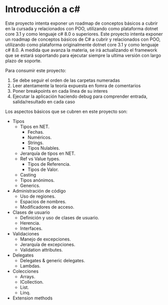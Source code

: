 # Introducción a c#

Este proyecto intenta exponer un roadmap de conceptos básicos a cubrir en la cursada y relacionados con POO, 
utilizando como plataforma dotnet core 3.1 y como lenguaje c# 8.0 o superiores.
Este proyecto intenta exponer un roadmap de conceptos básicos de C# a cubrir y relacionados con POO, utilizando como plataforma originalmente dotnet core 3.1 y como lenguaje c# 8.0. A medida que avanza la materia, se irá actualizando el framework que se estará soportando para ejecutar siempre la ultima versión con largo plazo de soporte.
                
Para consumir este proyecto:
1. Se debe seguir el orden de las carpetas numeradas
2. Leer atentamente la teoría expuesta en fomra de comentarios
3. Poner breakpoints en cada línea de su interes
4. Ejecutar la aplicación haciendo debug para comprender entrada, salida/resultado en cada caso

Los aspectos básicos que se cubren en este proyecto son:
- Tipos
    - Tipos en NET.
        - Fechas.
        - Numéricos.
        - Strings.
        - Tipos Nulables.
    - Jerarquía de tipos en NET.
    - Ref vs Value types.
        - Tipos de Referencia.
        - Tipos de Valor.
    - Casting
    - Tipos anónimos.
    - Generics.
- Administración de código
    - Uso de regiones.
    - Espacios de nombres.
    - Modificadores de acceso.
- Clases de usuario
    - Definición y uso de clases de usuario.
    - Herencia.
    - Interfaces.
- Validaciones
    - Manejo de excepciones.
    - Jerarquía de excepciones.
    - Validation attributes.
- Delegates
    - Delegates & generic delegates.
    - Lambdas.
- Colecciones
    - Arrays.
    - ICollection.
    - List.
    - Linq.
- Extension methods
